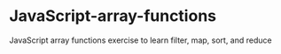 # JavaScript-array-functions
JavaScript array functions exercise to learn filter, map, sort, and reduce
